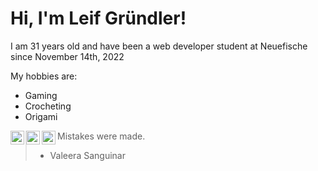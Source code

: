 
# Hi, I'm Leif Gründler!

I am 31 years old and have been a web developer student at Neuefische since November 14th, 2022

My hobbies are:
- Gaming
- Crocheting
- Origami

<a href="https://twitter.com/MistakeXCode">
  <img align="left" alt="" width="22px" src="https://github.com/shikhar1020jais1/Git-Social/blob/master/Icons/Twitter.png" />
  </a>
  
  <a href="https://www.instagram.com/mistakexcode/">
  <img align="left" alt="" width="22px" src="https://github.com/shikhar1020jais1/Git-Social/blob/master/Icons/Instagram.png" />
  </a>
  
  <a href="https://github.com/Mistake91">
  <img align="left" alt="" width="22px" src="https://github.com/shikhar1020jais1/Git-Social/blob/master/Icons/Github.png" />
  </a>


> Mistakes were made.
 > - Valeera Sanguinar
